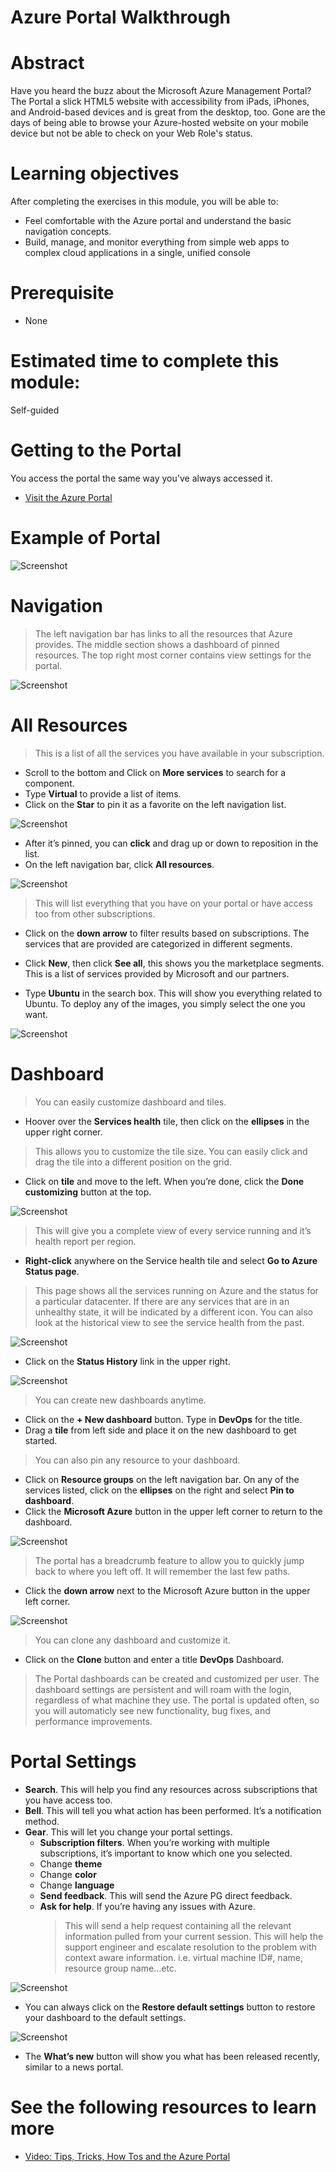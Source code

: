 # Azure Portal Walkthrough

# Abstract

Have you heard the buzz about the Microsoft Azure Management Portal? The Portal a slick HTML5 website with accessibility from iPads, iPhones, and Android-based devices and is great from the desktop, too. Gone are the days of being able to browse your Azure-hosted website on your mobile device but not be able to check on your Web Role's status.

# Learning objectives
After completing the exercises in this module, you will be able to:
* Feel comfortable with the Azure portal and understand the basic navigation concepts.
* Build, manage, and monitor everything from simple web apps to complex cloud applications in a single, unified console

# Prerequisite 
* None

# Estimated time to complete this module:
Self-guided

# Getting to the Portal
You access the portal the same way you've always accessed it.
* [Visit the Azure Portal](https://portal.azure.com/)

# Example of Portal
![Screenshot](media/portal-tour-101/azureportal-screen.png)

# Navigation
  > The left navigation bar has links to all the resources that Azure provides.
The middle section shows a dashboard of pinned resources.
The top right most corner contains view settings for the portal.

![Screenshot](media/portal-tour-101/azureportal-1.png)

# All Resources
  > This is a list of all the services you have available in your subscription.

  * Scroll to the bottom and Click on **More services** to search for a component.
  * Type **Virtual** to provide a list of items.
  * Click on the **Star** to pin it as a favorite on the left navigation list.

  ![Screenshot](media/portal-tour-101/azureportal-2.png)

  * After it’s pinned, you can **click** and drag up or down to reposition in the list.
  * On the left navigation bar, click **All resources**.
  
  ![Screenshot](media/portal-tour-101/azureportal-3.png)

  > This will list everything that you have on your portal or have access too from other subscriptions.

  * Click on the **down arrow** to filter results based on subscriptions. The services that are provided are categorized in different segments.

  * Click **New**, then click **See all**, this shows you the marketplace segments. This is a list of services provided by Microsoft and our partners.
  * Type **Ubuntu** in the search box. This will show you everything related to Ubuntu. To deploy any of the images, you simply select the one you want.

![Screenshot](media/portal-tour-101/azureportal-4.png)

# Dashboard
> You can easily customize dashboard and tiles.

  * Hoover over the **Services health** tile, then click on the **ellipses** in the upper right corner.

  > This allows you to customize the tile size. You can easily click and drag the tile into a different position on the grid.
  
  * Click on **tile** and move to the left. When you’re done, click the **Done customizing** button at the top.

![Screenshot](media/portal-tour-101/azureportal-5.png)

  > This will give you a complete view of every service running and it’s health report per region.
  * **Right-click** anywhere on the Service health tile and select **Go to Azure Status page**.

  > This page shows all the services running on Azure and the status for a particular datacenter. If there are any services that are in an unhealthy state, it will be indicated by a different icon.
You can also look at the historical view to see the service health from the past.

![Screenshot](media/portal-tour-101/azureportal-6.png)

  * Click on the **Status History** link in the upper right.

![Screenshot](media/portal-tour-101/azureportal-7.png)

  > You can create new dashboards anytime.
  * Click on the **+ New dashboard** button. Type in **DevOps** for the title.
  * Drag a **tile** from left side and place it on the new dashboard to get started.

  > You can also pin any resource to your dashboard.
  * Click on **Resource groups** on the left navigation bar. On any of the services listed, click on the **ellipses** on the right and select **Pin to dashboard**.
  * Click the **Microsoft Azure** button in the upper left corner to return to the dashboard.

![Screenshot](media/portal-tour-101/azureportal-8.png)

  > The portal has a breadcrumb feature to allow you to quickly jump back to where you left off. It will remember the last few paths.
  * Click the **down arrow** next to the Microsoft Azure button in the upper left corner.

![Screenshot](media/portal-tour-101/azureportal-9.png)

  > You can clone any dashboard and customize it.
  * Click on the **Clone** button and enter a title **DevOps** Dashboard.

  > The Portal dashboards can be created and customized per user. The dashboard settings are persistent and will roam with the login, regardless of what machine they use. The portal is updated often, so you will automaticly see new functionality, bug fixes, and performance improvements.

# Portal Settings
  * **Search**. This will help you find any resources across subscriptions that you have access too.
  * **Bell**. This will tell you what action has been performed. It’s a notification method.
  * **Gear**. This will let you change your portal settings.
    * **Subscription filters**. When you’re working with multiple subscriptions, it’s important to know which one you selected.
    * Change **theme**
    * Change **color**
    * Change **language**
    * **Send feedback**. This will send the Azure PG direct feedback.
    * **Ask for help**. If you’re having any issues with Azure.
      > This will send a help request containing all the relevant information pulled from your current session. This will help the support engineer and escalate resolution to the problem with context aware information. i.e. virtual machine ID#, name, resource group name…etc.

![Screenshot](media/portal-tour-101/azureportal-10.png)

* You can always click on the **Restore default settings** button to restore your dashboard to the default settings.

![Screenshot](media/portal-tour-101/azureportal-11.png)

* The **What’s new** button will show you what has been released recently, similar to a news portal.

# See the following resources to learn more
* [Video: Tips, Tricks, How Tos and the Azure Portal](https://www.youtube.com/watch?v=DASqJEs1NiQ)
